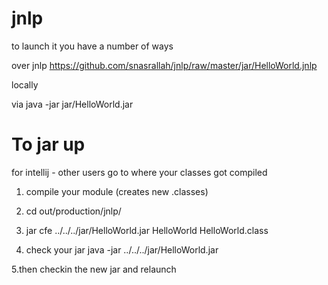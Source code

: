 jnlp
====
to launch it you have a number of ways

over jnlp
https://github.com/snasrallah/jnlp/raw/master/jar/HelloWorld.jnlp

locally

via
java -jar jar/HelloWorld.jar

To jar up
=========
for intellij - other users go to where your classes got compiled

1. compile your module (creates new .classes)

2. cd out/production/jnlp/

3. jar cfe ../../../jar/HelloWorld.jar HelloWorld HelloWorld.class

4. check your jar java -jar ../../../jar/HelloWorld.jar

5.then checkin the new jar and relaunch
